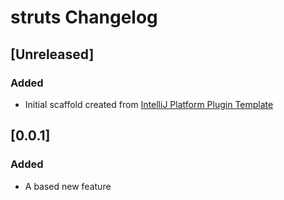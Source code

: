 <!-- Keep a Changelog guide -> https://keepachangelog.com -->

# struts Changelog

## [Unreleased]
### Added
- Initial scaffold created from [IntelliJ Platform Plugin Template](https://github.com/JetBrains/intellij-platform-plugin-template)

## [0.0.1]
### Added
- A based new feature